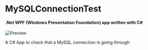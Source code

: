 # MySQLConnectionTest
#### .Net WPF (Windows Presentation Foundation) app written with C#
![Preview](https://github.com/joFolta/.Net-WPF-C---MySQLConnectionTest/assets/40876495/953bd5e4-fb4a-4466-a720-30fc18785986)

A C# App to check that a MySQL connection is going through 
